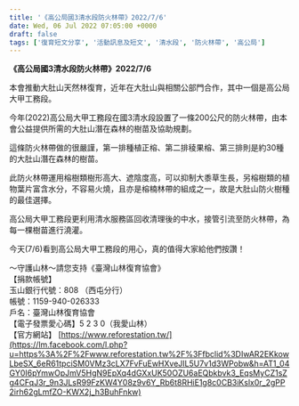```yaml
---
title: '《高公局國3清水段防火林帶》2022/7/6'
date: Wed, 06 Jul 2022 07:05:00 +0000
draft: false
tags: ['復育短文分享', '活動訊息及短文', '清水段', '防火林帶', '高公局']
---
```


**《高公局國3清水段防火林帶》2022/7/6**

  
本會推動大肚山天然林復育，近年在大肚山與相關公部門合作，其中一個是高公局大甲工務段。

今年(2022)高公局大甲工務段在國3清水段設置了一條200公尺的防火林帶，由本會公益提供所需的大肚山潛在森林的樹苗及協助規劃。

這條防火林帶做的很嚴謹，第一排種植正榕、第二排稜果榕、第三排則是約30種的大肚山潛在森林的樹苗。

此防火林帶運用榕樹類樹形高大、遮陰度高，可以抑制大黍草生長，另榕樹類的植物葉片富含水分，不容易火燒，且亦是榕楠林帶的組成之一，故是大肚山防火樹種的最佳選擇。

高公局大甲工務段更利用清水服務區回收清理後的中水，接管引流至防火林帶，為每一棵樹苗進行澆灌。

今天(7/6)看到高公局大甲工務段的用心，真的值得大家給他們按讚！

～守護山林～請您支持《臺灣山林復育協會》  
【捐款帳號】  
玉山銀行代號：808 （西屯分行）  
帳號：1159-940-026333  
戶名：臺灣山林復育協會  
【電子發票愛心碼】5 2 3 0（我愛山林）  
【官方網站】 [https://www.reforestation.tw/](https://lm.facebook.com/l.php?u=https%3A%2F%2Fwww.reforestation.tw%2F%3Ffbclid%3DIwAR2EKkowLbeSX_6eR61tpciSM0VMz3cLX7FvFuEwHXveJIL5U7v1d3WPobw&h=AT1_04GY0I6pYmwOpJmV5HgN9EpXq4dGXxUK50OZU6aEQbkbvk3_EqsMyCZ1sZg4CFqJ3r_9n3JLsR99FzKW4Y08z9v6Y_Rb6t8RHiE1g8c0CB3iKslx0r_2gPP2irh62gLmfZO-KWX2j_h3BuhFnkw)
